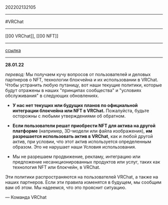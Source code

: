 202202132105
***
#VRChat 
***
[[00 VRChat]], [[00 NFT]]
***
[ссылка](https://hello.vrchat.com/blog/our-policy-on-nfts-and-blockchain-in-vrchat)
***
**28.01.22**

*перевод:*
Мы получаем кучу вопросов от пользователей и деловых партнеров о NFT, технологии блокчейна и их использовании в VRChat. Чтобы устранить любую путаницу, вот наши текущие политики, которые будут отражены в наших "принципах сообщества" и "условиях обслуживания" в следующих обновлениях.  
  
- **У нас нет текущих или будущих планов по официальной интеграции блокчейна или NFT в VRChat.** Пожалуйста, будьте осторожны с любыми утверждениями об обратном.  
  
- **Если пользователи решат приобрести NFT для актива на другой платформе** (например, 3D-модели или файла изображения), **им разрешается использовать актив в VRChat**, как и любой другой актив, при условии, что этот актив используется определенным образом. Это не нарушает наши Условия использования.  
  
- Мы не разрешаем продвижение, рекламу, интеграцию или предложение несанкционированных продуктов или услуг, таких как технология NFT или блокчейн, в VRChat.  
  
Эти политики распространяются на пользователей VRChat, а также на наших партнеров. Если эти правила изменятся в будущем, мы сообщим вам об этом. Мы надеемся, что это прояснит ситуацию. 
  
— Команда VRChat